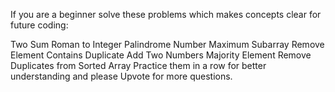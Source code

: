 If you are a beginner solve these problems which makes concepts clear for future coding:

Two Sum
Roman to Integer
Palindrome Number
Maximum Subarray
Remove Element
Contains Duplicate
Add Two Numbers
Majority Element
Remove Duplicates from Sorted Array
Practice them in a row for better understanding and please Upvote for more questions.
